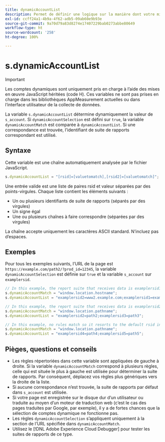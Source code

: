 ```yaml
---
title: dynamicAccountList
description: Permet de définir une logique sur la manière dont votre mise en œuvre détermine sa suite de rapports.
exl-id: ccff24a1-4b9a-4f62-adb5-09ab60e9b93e
source-git-commit: 9a70d79a83d8274e17407229bab0273abbe80649
workflow-type: ht
source-wordcount: '258'
ht-degree: 100%

---
```


# s.dynamicAccountList

>[!IMPORTANT]
>
>Les comptes dynamiques sont uniquement pris en charge à l’aide des mises en œuvre JavaScript héritées (code H). Ces variables ne sont pas prises en charge dans les bibliothèques AppMeasurement actuelles ou dans l’interface utilisateur de la collecte de données.

La variable `s.dynamicAccountList` détermine dynamiquement la valeur de `s_account`. Si `dynamicAccountSelection` est défini sur `true`, la variable `dynamicAccountMatch` est comparée à `dynamicAccountList`. Si une correspondance est trouvée, l’identifiant de suite de rapports correspondant est utilisé.

## Syntaxe

Cette variable est une chaîne automatiquement analysée par le fichier JavaScript.

```JavaScript
s.dynamicAccountList = "[rsid]=[valuetomatch],[rsid2]=[valuetomatch]";
```

Une entrée valide est une liste de paires rsid et valeur séparées par des points-virgules. Chaque liste contient les éléments suivants :

* Un ou plusieurs identifiants de suite de rapports (séparés par des virgules)
* Un signe égal
* Une ou plusieurs chaînes à faire correspondre (séparées par des virgules)

La chaîne accepte uniquement les caractères ASCII standard. N’incluez pas d’espaces.

## Exemples

Pour tous les exemples suivants, l’URL de la page est `https://example.com/path2/?prod_id=12345`, la variable `dynamicAccountSelection` est définie sur `true` et la variable `s_account` sur `examplersid`.

```js
// In this example, the report suite that receives data is examplersid1.
s.dynamicAccountMatch = "window.location.hostname";
s.dynamicAccountList = "examplersid2=www2.example.com;examplersid1=example.com";

// In this example, the report suite that receives data is examplersid2.
s.dynamicAccountMatch = "window.location.pathname";
s.dynamicAccountList = "examplersid2=path2;examplersid3=path3";

// In this example, no rules match so it resorts to the default rsid in s_account, examplersid.
s.dynamicAccountMatch = "window.location.pathname";
s.dynamicAccountList = "examplersid4=path4;examplersid5=path5";
```

## Pièges, questions et conseils

* Les règles répertoriées dans cette variable sont appliquées de gauche à droite. Si la variable `dynamicAccountMatch` correspond à plusieurs règles, celle qui est située le plus à gauche est utilisée pour déterminer la suite de rapports. Par conséquent, déplacez vos règles plus génériques vers la droite de la liste.
* Si aucune correspondance n’est trouvée, la suite de rapports par défaut dans `s_account` est utilisée.
* Si votre page est enregistrée sur le disque dur d’un utilisateur ou traduite au moyen d’un moteur de traduction web (c’est le cas des pages traduites par Google, par exemple), il y a de fortes chances que la sélection de comptes dynamique ne fonctionne pas.
* Les règles `dynamicAccountSelection` s’appliquent uniquement à la section de l’URL spécifiée dans `dynamicAccountMatch`.
* Utilisez le [!DNL Adobe Experience Cloud Debugger] pour tester les suites de rapports de ce type.

